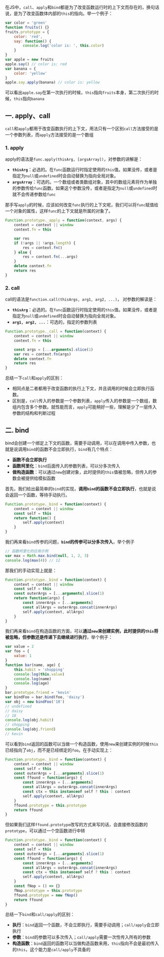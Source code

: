 <!-- ---
title: JS深入系列之手写Call Apply和Bind
date: 2022-10-21
tags: JavaScript
set: DeepJS
--- -->

在JS中，`call`、`apply`和`bind`都是为了改变函数运行时的上下文而存在的，换句话说，是为了改变函数体内部的`this`的指向。举一个例子：
```javascript
var color = 'green'
function fruits() {}
fruits.prototype = {
    color: 'red',
    say: function() {
        console.log('color is: ', this.color)
    }
}
var apple = new fruits
apple.say() // color is: red
var banana = {
    color: 'yellow'
}
apple.say.apply(banana) // color is: yellow
```
可以看出`apple.say`在第一次执行的时候，`this`指向`fruits`本身，第二次执行的时候，`this`指向`banana`

## 一. apply、call

`call`和`apply`都用于改变函数执行的上下文，用法只有一个区别`call`方法接受的是一个参数列表，而`apply`方法接受的是一个数组

### 1. apply

apply的语法是`func.apply(thisArg, [argsArray])`，对参数的讲解是：

* **`thisArg`**：必选的。在`func`函数运行时指定使用的`this`值。如果没传，或者是指定为`null`或`undefined`时会自动替换为指向全局对象。
* **`argsArray`**：可选的。一个数组或者类数组对象，其中的数组元素将作为单独的参数传给`func`函数。如果这个参数没传，或者是指定为`null`或`undefined`时就不会传递参数给`func`

那手写`apply`的时候，应该如何改变`func`执行的上下文呢，我们可以将`func`赋值给一个对象的属性，这样`func`的上下文就是所属的对象了。

```javascript
Function.prototype._apply = function(context, args) {
    context = context || window
    context.fn = this

    var res
    if (!args || !args.length) {
        res = context.fn()
    } else {
        res = context.fn(...args)
    }
    delete context.fn
    return res
}
```

### 2. call

call的语法是`function.call(thisArgs, arg1, arg2, ...)`， 对参数的解读是：

* **`thisArg`**：必选的。在`func`函数运行时指定使用的`this`值。如果没传，或者是指定为`null`或`undefined`时会自动替换为指向全局对象。
* **`arg1, arg2, ...`**：可选的，指定的参数列表

```javascript
Function.prototype._call = function(context) {
    context = context || window
    context.fn = this

    const args = [...arguments].slice(1)
    var res = context.fn(args)
    delete context.fn
    return res
}
```

总结一下`call`和`apply`的区别：
* 相同点是二者都用于改变函数的执行上下文，并且调用的时候会立即执行函数。
* 区别是，`call`传入的参数是一个参数列表，`apply`传入的参数是一个数组，数组内包含多个参数。就性能而言，`apply`可能稍好一些，理解是少了一层传入参数的结构和判断过程

## 二. bind

bind会创建一个绑定上下文的函数，需要手动调用，可以在调用中传入参数，也就是说调用`bind`的函数不会立即执行，`bind`有几个特点：
* **函数不会立即执行**
* **函数柯里化**：`bind`后面传入的参数列表，可以分多次传入
* **做构造函数**：可以通过`new`创建对象，此时提供的`this`值被忽略，但传入的参数会被提供给模拟函数

首先，我们给出最简单的`bind`的实现，**调用`bind`的函数不会立即执行**，也就是说会返回一个函数，等待手动执行。
```javascript
Function.prototype._bind = function(context) {
    context = context || window
    const self = this
    return function() {
        self.apply(context)
    }
}
```

我们再来看`bind`传参的问题，**`bind`的传参可以分多次传入**，举个例子
```javascript
// 函数柯里化的应用示例
var max = Math.max.bind(null, 1, 2, 3)
console.log(max(4)) // 12
```
那我们的手动实现上就是：
```javascript
Function.prototype._bind = function(context) {
    context = context || window
    const self = this
    const outerArgs = [...arguments].slice(1)
    return function(args) {
        const innerArgs = [...arguments]
        const allArgs = outerArgs.concat(innerArgs)
        self.apply(context, allArgs)
    }
}
```

我们再来看`bind`在构造函数的方面，可以**通过`new`来创建实例，此时提供的`this`将被忽略，但参数还是传递下去继续进行执行**，举个例子：
```javascript
var value = 2
var foo = {
    value: 1
}
function bar(name, age) {
    this.habit = 'shopping'
    console.log(this.value)
    console.log(name)
    console.log(age)
}
bar.prototype.friend = 'kevin'
var bindFoo = bar.bind(foo, 'daisy')
var obj = new bindFoo('18')
// undefined
// daisy
// 18
console.log(obj.habit)
// shopping
console.log(obj.friend)
// kevin
```
可以看到`bind`返回的函数可以当做一个构造函数，使用`new`来创建实例的时候`this`已经指向了`obj`，而不是已经绑定的`foo`。在手动实现上：
```javascript
Function.prototype._bind = function(context) {
    context = context || window
    const self = this
    const outerArgs = [...arguments].slice(1)
    const ffound = function(args) {
        const innerArgs = [...arguments]
        const allArgs = outerArgs.concat(innerArgs)
        const ctx = this instanceof self ? this : context
        self.apply(context, allArgs)
    }
    ffound.prototype = this.prototype
    return ffound
}
``` 
但如果我们这样`ffound.prototype`改写的方式来写的话，会直接修改函数的`prototype`，可以通过一个空函数进行中转
```javascript
Function.prototype._bind = function(context) {
    context = context || window
    const self = this
    const outerArgs = [...arguments].slice(1)
    const ffound = function(args) {
        const innerArgs = [...arguments]
        const allArgs = outerArgs.concat(innerArgs)
        const ctx = this instanceof self ? this : context
        self.apply(context, allArgs)
    }
    const fNop = () => {}
    fNop.prototype = this.prototype
    ffound.prototype = new fNop()
    return ffound
}
```

总结一下`bind`和`call/apply`的区别：
* **执行**：`bind`返回一个函数，不会立即执行，需要手动调用；`call/apply`会立即执行
* **参数**：`bind`的参数可以多次传入；`call/apply`需要一次性传入所有的参数
* **构造函数**：`bind`返回的函数可以当做构造函数来用，`this`指向不会是最初传入的`this`，这个能力是`call/apply`不具备的



